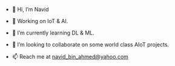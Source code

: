 - 👋 Hi, I’m Navid

- 👀 Working on IoT & AI.

- 🌱 I’m currently learning DL & ML.

- 💞️ I’m looking to collaborate on some world class AIoT projects.

- 📫 Reach me at navid_bin_ahmed@yahoo.com

<!---
NavidBinAhmed/NavidBinAhmed is a ✨ special ✨ repository because its `README.md` (this file) appears on your GitHub profile.
You can click the Preview link to take a look at your changes.
--->

